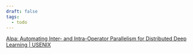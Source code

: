 ```yaml
---
draft: false
tags:
  - todo
---
```


[Alpa: Automating Inter- and Intra-Operator Parallelism for Distributed Deep Learning | USENIX](https://www.usenix.org/conference/osdi22/presentation/zheng-lianmin)



